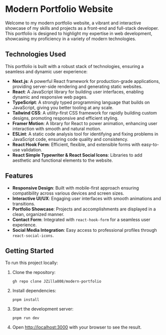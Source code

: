 
# Modern Portfolio Website

Welcome to my modern portfolio website, a vibrant and interactive showcase of my skills and projects as a front-end and full-stack developer. This portfolio is designed to highlight my expertise in web development, showcasing my proficiency in a variety of modern technologies.

## Technologies Used

This portfolio is built with a robust stack of technologies, ensuring a seamless and dynamic user experience:

- **Next.js**: A powerful React framework for production-grade applications, providing server-side rendering and generating static websites.
- **React**: A JavaScript library for building user interfaces, enabling dynamic and responsive web pages.
- **TypeScript**: A strongly typed programming language that builds on JavaScript, giving you better tooling at any scale.
- **Tailwind CSS**: A utility-first CSS framework for rapidly building custom designs, promoting responsive and efficient styling.
- **Framer Motion**: A library for React to power animation, enhancing user interaction with smooth and natural motion.
- **ESLint**: A static code analysis tool for identifying and fixing problems in JavaScript code, ensuring code quality and consistency.
- **React Hook Form**: Efficient, flexible, and extensible forms with easy-to-use validation.
- **React Simple Typewriter & React Social Icons**: Libraries to add aesthetic and functional elements to the website.

## Features

- **Responsive Design**: Built with mobile-first approach ensuring compatibility across various devices and screen sizes.
- **Interactive UI/UX**: Engaging user interfaces with smooth animations and transitions.
- **Portfolio Showcase**: Projects and accomplishments are displayed in a clean, organized manner.
- **Contact Form**: Integrated with `react-hook-form` for a seamless user experience.
- **Social Media Integration**: Easy access to professional profiles through `react-social-icons`.

## Getting Started

To run this project locally:

1. Clone the repository:
   ```
   gh repo clone JZilla808/modern-portfolio
   ```
2. Install dependencies:
   ```
   pnpm install
   ```
3. Start the development server:
   ```
   pnpm run dev
   ```
4. Open [http://localhost:3000](http://localhost:3000) with your browser to see the result.

